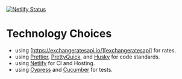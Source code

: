 [![Netlify Status](https://api.netlify.com/api/v1/badges/c72a9c8f-a53f-41bd-8365-81a650d58446/deploy-status)](https://app.netlify.com/sites/simple-currency/deploys)

# Technology Choices

- using [https://exchangeratesapi.io/][exchangeratesapi] for rates.
- using [Prettier][prettier], [PrettyQuick][pretty-quick], and [Husky][husky] for code standards.
- using [Netlify][netlify] for CI and Hosting.
- using [Cypress][cypress] and [Cucumber][cucumber] for tests.

[exchangeratesapi]: https://exchangeratesapi.io/
[prettier]: https://prettier.io/
[pretty-quick]: https://github.com/azz/pretty-quick
[husky]: https://github.com/typicode/husky
[netlify]: https://www.netlify.com/
[cypress]: https://www.cypress.io/
[cucumber]: https://cucumber.io/
